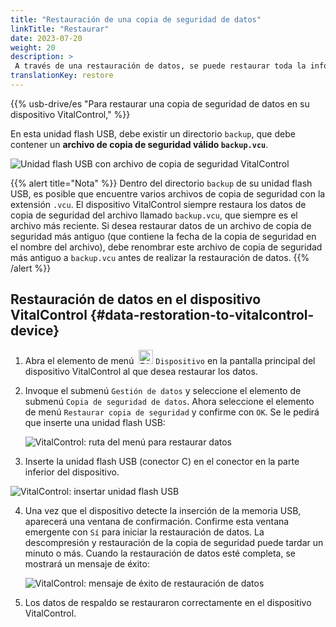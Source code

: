 ```yaml
---
title: "Restauración de una copia de seguridad de datos"
linkTitle: "Restaurar"
date: 2023-07-20
weight: 20
description: >
 A través de una restauración de datos, se puede restaurar toda la información de un dispositivo VitalControl en un dispositivo diferente utilizando un archivo de copia de seguridad.
translationKey: restore
---
```

{{% usb-drive/es "Para restaurar una copia de seguridad de datos en su dispositivo VitalControl," %}}

En esta unidad flash USB, debe existir un directorio `backup`, que debe contener un **archivo de copia de seguridad válido `backup.vcu`**.

![Unidad flash USB con archivo de copia de seguridad VitalControl](../images/backup-file.png "Unidad flash USB con archivo de copia de seguridad")

{{% alert title="Nota" %}}
Dentro del directorio `backup` de su unidad flash USB, es posible que encuentre varios archivos de copia de seguridad con la extensión `.vcu`. El dispositivo VitalControl siempre restaura los datos de copia de seguridad del archivo llamado `backup.vcu`, que siempre es el archivo más reciente. Si desea restaurar datos de un archivo de copia de seguridad más antiguo (que contiene la fecha de la copia de seguridad en el nombre del archivo), debe renombrar este archivo de copia de seguridad más antiguo a `backup.vcu` antes de realizar la restauración de datos.
{{% /alert %}}

## Restauración de datos en el dispositivo VitalControl {#data-restoration-to-vitalcontrol-device}

1. Abra el elemento de menú &nbsp;<img src="/icons/device.svg" width="23" align="bottom" alt="Dispositivo" /> `Dispositivo` en la pantalla principal del dispositivo VitalControl al que desea restaurar los datos.

2. Invoque el submenú `Gestión de datos` y seleccione el elemento de submenú `Copia de seguridad de datos`. Ahora seleccione el elemento de menú `Restaurar copia de seguridad` y confirme con `OK`. Se le pedirá que inserte una unidad flash USB:

   ![VitalControl: ruta del menú para restaurar datos](../images/restore.png "Restaurando desde archivo de copia de seguridad")

3. Inserte la unidad flash USB (conector C) en el conector en la parte inferior del dispositivo.

![VitalControl: insertar unidad flash USB](/images/firmware/update/plug-in-dual-usb-stick.svg "Insertar unidad flash USB")

4. Una vez que el dispositivo detecte la inserción de la memoria USB, aparecerá una ventana de confirmación. Confirme esta ventana emergente con `Sí` para iniciar la restauración de datos. La descompresión y restauración de la copia de seguridad puede tardar un minuto o más. Cuando la restauración de datos esté completa, se mostrará un mensaje de éxito:


   ![VitalControl: mensaje de éxito de restauración de datos](../images/restore-done.png "Mensaje de éxito de restauración de datos")

5. Los datos de respaldo se restauraron correctamente en el dispositivo VitalControl.
